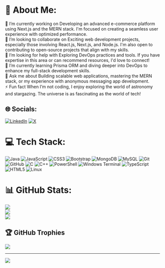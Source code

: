 # 💫 About Me:
🔭 I’m currently working on Developing an advanced e-commerce platform using Next.js and the MERN stack. I'm focused on creating a seamless user experience with optimized performance.<br>👯 I’m looking to collaborate on Exciting web development projects, especially those involving React.js, Next.js, and Node.js. I'm also open to contributing to open-source projects that align with my skills.<br>🤝 I’m looking for help with Exploring DevOps practices and tools. If you have expertise in this area or can recommend resources, I'd love to connect!<br>🌱 I’m currently learning Prisma ORM and diving deeper into DevOps to enhance my full-stack development skills.<br>💬 Ask me about Building scalable web applications, mastering the MERN stack, or my experience with anonymous messaging app development.<br>⚡ Fun fact When I’m not coding, I enjoy exploring the world of astronomy and stargazing. The universe is as fascinating as the world of tech!



## 🌐 Socials:
[![LinkedIn](https://img.shields.io/badge/LinkedIn-%230077B5.svg?logo=linkedin&logoColor=white)](www.linkedin.com/in/neeraj-kalkal) [![X](https://img.shields.io/badge/X-black.svg?logo=X&logoColor=white)](https://x.com/GouravSing73764) 

# 💻 Tech Stack:
![Java](https://img.shields.io/badge/java-%23ED8B00.svg?style=for-the-badge&logo=openjdk&logoColor=white) ![JavaScript](https://img.shields.io/badge/javascript-%23323330.svg?style=for-the-badge&logo=javascript&logoColor=%23F7DF1E) ![CSS3](https://img.shields.io/badge/css3-%231572B6.svg?style=for-the-badge&logo=css3&logoColor=white) ![Bootstrap](https://img.shields.io/badge/bootstrap-%238511FA.svg?style=for-the-badge&logo=bootstrap&logoColor=white) ![MongoDB](https://img.shields.io/badge/MongoDB-%234ea94b.svg?style=for-the-badge&logo=mongodb&logoColor=white) ![MySQL](https://img.shields.io/badge/mysql-4479A1.svg?style=for-the-badge&logo=mysql&logoColor=white) ![Git](https://img.shields.io/badge/git-%23F05033.svg?style=for-the-badge&logo=git&logoColor=white) ![GitHub](https://img.shields.io/badge/github-%23121011.svg?style=for-the-badge&logo=github&logoColor=white) ![C](https://img.shields.io/badge/c-%2300599C.svg?style=for-the-badge&logo=c&logoColor=white) ![C++](https://img.shields.io/badge/c++-%2300599C.svg?style=for-the-badge&logo=c%2B%2B&logoColor=white) ![PowerShell](https://img.shields.io/badge/PowerShell-%235391FE.svg?style=for-the-badge&logo=powershell&logoColor=white) ![Windows Terminal](https://img.shields.io/badge/Windows%20Terminal-%234D4D4D.svg?style=for-the-badge&logo=windows-terminal&logoColor=white) ![TypeScript](https://img.shields.io/badge/typescript-%23007ACC.svg?style=for-the-badge&logo=typescript&logoColor=white) ![HTML5](https://img.shields.io/badge/html5-%23E34F26.svg?style=for-the-badge&logo=html5&logoColor=white) ![Linux](https://img.shields.io/badge/linux-%23E34F26.svg?style=for-the-badge&logo=html5&logoColor=white)


# 📊 GitHub Stats:
![](https://github-readme-stats.vercel.app/api?username=NeerajKalkal&theme=dark&hide_border=false&include_all_commits=false&count_private=true)<br/>
![](https://github-readme-streak-stats.herokuapp.com/?user=NeerajKalkal&theme=dark&hide_border=false)<br/>
![](https://github-readme-stats.vercel.app/api/top-langs/?username=Neerajkalkal&theme=dark&hide_border=false&include_all_commits=false&count_private=true&layout=compact)


## 🏆 GitHub Trophies
![](https://github-profile-trophy.vercel.app/?username=NeerajKalkal&theme=radical&no-frame=false&no-bg=true&margin-w=4)


---
[![](https://visitcount.itsvg.in/api?id=NeerajKalkal&icon=0&color=0)](https://visitcount.itsvg.in)

